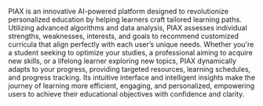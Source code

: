 PIAX is an innovative AI-powered platform designed to revolutionize personalized education by helping learners craft tailored learning paths. Utilizing advanced algorithms and data analysis, PIAX assesses individual strengths, weaknesses, interests, and goals to recommend customized curricula that align perfectly with each user’s unique needs. Whether you're a student seeking to optimize your studies, a professional aiming to acquire new skills, or a lifelong learner exploring new topics, PIAX dynamically adapts to your progress, providing targeted resources, learning schedules, and progress tracking. Its intuitive interface and intelligent insights make the journey of learning more efficient, engaging, and personalized, empowering users to achieve their educational objectives with confidence and clarity.

